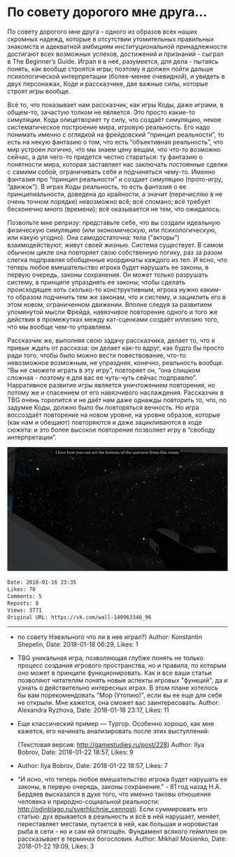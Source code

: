 # По совету дорогого мне друга...

По совету дорогого мне друга - одного из образов всех наших скромных надежд, которые в отсутствии утомительных правильных знакомств и адекватной амбициям институциональной принадлежности достигают всех возможных успехов, достижений и признаний - сыграл в The Beginner’s Guide. Играл я в неё, разумеется, для дела - пытаясь понять, как вообще строятся игры; поэтому я должен пойти дальше психологической интерпретации (более-менее очевидной), и увидеть в двух персонажах, Коде и рассказчике, две важные силы, которые строят игры вообще. 

Всё то, что показывает нам рассказчик, как игры Коды, даже играми, в общем-то, зачастую толком не является. Это просто какие-то симуляции. Кода олицетворяет ту силу, что создаёт симуляцию, некое систематическое построение мира, игровую реальность. Его надо понимать именно с оглядкой на фрейдовский “принцип реальности”, то есть на некую фантазию о том, что есть “объективная реальность”, что мир устроен логично, что мы знаем цену вещам, что что-то возможно сейчас, а для чего-то придется честно стараться: ту фантазию о понятности мира, которая заставляет нас заключать постоянные сделки с самими собой, ограничивать себя и подчиняться чему-то. Именно фантазия про “принцип реальности” и создает симуляцию (прото-игру, “движок”). В играх Коды реальность, то есть фантазия о ее принципиальности, доведена до крайности, а значит (перечисляю в не очень точном порядке) невозможно всё; всё сломано; всё требует бесконечно много (времени); всё оказывается не тем, что ожидалось. 

Позвольте мне репризу: представьте себе, что вы создали идеальную физическую симуляцию (или экономическую, или психологическую, или какую угодно). Она самодостаточна: тела ("акторы") взаимодействуют, живут своей жизнью. Система существует. В самом обычном цикле она повторяет свою собственную логику, раз за разом слегка подправляя обобщенные координаты каждого из тел. И ясно, что теперь любое вмешательство игрока будет нарушать ее законы, в первую очередь, законы сохранения. Он может только разрушать систему, в принципе упразднять ее законы; чтобы сделать происходящее хоть сколько-то конструктивным, игрока нужно каким-то образом подчинить тем же законам, что и систему, и зациклить его в этом новом, ограниченном движении. Вполне следуя за развитием упомянутой мысли Фрейда, навязчивое повторение одного и того же действия в промежутках между кат-сценками создаёт иллюзию того, что мы вообще чем-то управляем. 

Рассказчик же, выполняя свою задачу рассказчика, делает то, что я привык ждать от рассказа: он делает как-то вдруг, как будто бы просто ради того, чтобы было можно вести повествование, что-то невозможное возможным, не упраздняя, конечно, реальность вообще. “Вы не сможете играть в эту игру”, повторяет он, “она слишком сложная - поэтому я для вас ее чуть-чуть сейчас подправлю”. Нарративное развитие игры является уничтожением повторения, но потому же и спасением от его навязчивого наслаждения. Рассказчик в TBG очень торопится и не даёт нам даже однажды повторить то, что, по задумке Коды, должно было бы повторяться вечность. Но игра воссоздаёт повторение на новом уровне, на уровне образов, которые (как нам и обещают) повторяются и даже зацикливаются в ходе сюжета: и это более высокое повторение позволяет игру в “свободу интерпретации”.

![](attachments/456239065.jpg)

    Date: 2018-01-16 23:35
    Likes: 70
    Comments: 5
    Reposts: 8
    Views: 3771
    Original URL: https://vk.com/wall-140963346_96



--------------------

  * по совету Нэвэльного что ли в нее играл?)
    Author: Konstantin Shepelin, Date: 2018-01-18 06:29, Likes: 1


  * TBG уникальная игра, позволяющая глубже понять не только процесс создания игрового пространства, но и правила, по которым оно может в принципе функционировать. Как и все ваши статьи позволяют читателям понять новые аспекты игровых "функций", да и узнать о действительно интересных играх. В этом плане хотелось бы вам порекомендовать "Мор (Утопию)", если вы ее еще для себя не открыли. Мне кажется, она сможет вас заинтересовать.
    Author: Alexandra Ryzhova, Date: 2018-01-18 23:17, Likes: 11


  * Еще классический пример — Тургор. Особенно хорошо, как мне кажется, его начинать анализировать после этих выступлений:
    
    (Текстовая версия: http://gamestudies.ru/post/228)
    Author: Ilya Bobrov, Date: 2018-01-22 18:57, Likes: 9


  * 
    Author: Ilya Bobrov, Date: 2018-01-22 18:57, Likes: 7


  * "И ясно, что теперь любое вмешательство игрока будет нарушать ее законы, в первую очередь, законы сохранения." - 81 год назад Н.А. Бердяев высказался в духе того, что именно таковы отношения человека и природно-социальной реальности: http://odinblago.ru/sverhlichnie_cennosti. Если суммировать его статью: дух врывается в реальность и всё в ней нарушает, меняет, переставляет местами, путается в ней, как большая и норовистая рыба в сети - но и сам ей отягощён. Фундамент всякого геймплея он рассказывает в терминах богословия.
    Author: Mikhail Mosienko, Date: 2018-01-22 19:09, Likes: 3

